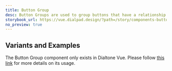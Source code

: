 ```yaml
---
title: Button Group
desc: Button Groups are used to group buttons that have a relationship or similar actions.
storybook_url: https://vue.dialpad.design/?path=/story/components-button-group--default
no_preview: true
---
```


## Variants and Examples

The Button Group component only exists in Dialtone Vue. Please follow [this link](https://vue.dialpad.design/?path=/docs/components-button-group--default) for more details on its usage.
